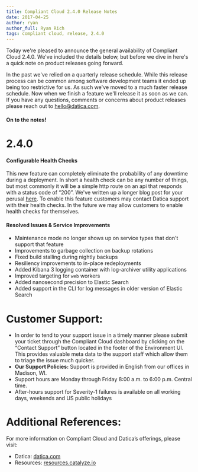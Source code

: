 ```yaml
---
title: Compliant Cloud 2.4.0 Release Notes
date: 2017-04-25
author: ryan
author_full: Ryan Rich
tags: compliant cloud, release, 2.4.0
---
```

<div class="callout">
<p>Today we're pleased to announce the general availability of Compliant Cloud 2.4.0. We've included the details below, but before we dive in here's a quick note on product releases going forward.</p>

<p>In the past we've relied on a quarterly release schedule. While this release process can be common among software development teams it ended up being too restrictive for us. As such we've moved to a much faster release schedule. Now when we finish a feature we'll release it as soon as we can. If you have any questions, comments or concerns about product releases please reach out to <a href="mailto:hello@datica.com">hello@datica.com</a>.</p>
</div>

#### On to the notes!

# 2.4.0

#### Configurable Health Checks
This new feature can completely eliminate the probability of any downtime during a deployment. In short a health check can be any number of things, but most commonly it will be a simple http route on an api that responds with a status code of “200”. We've written up a longer blog post for your perusal [here](TODO). To enable this feature customers may contact Datica support with their health checks. In the future we may allow customers to enable health checks for themselves.

#### Resolved Issues & Service Improvements
- Maintenance mode no longer shows up on service types that don't support that feature
- Improvements to garbage collection on backup rotations
- Fixed build stalling during nightly backups
- Resiliency improvements to in-place redeployments
- Added Kibana 3 logging container with log-archiver utility applications
- Improved targeting for `web` workers
- Added nanosecond precision to Elastic Search
- Added support in the CLI for log messages in older version of Elastic Search

# Customer Support:
- In order to tend to your support issue in a timely manner please submit your ticket through the Compliant Cloud dashboard by clicking on the “Contact Support” button located in the footer of the Environment UI. This provides valuable meta data to the support staff which allow them to triage the issue much quicker.
- **Our Support Policies:** Support is provided in English from our offices in Madison, WI.
- Support hours are Monday through Friday 8:00 a.m. to 6:00 p.m. Central time.
- After-hours support for Severity-1 failures is available on all working days, weekends and US public holidays

# Additional References:
For more information on Compliant Cloud and Datica’s offerings, please visit:

- Datica: [datica.com](//datica.com)
- Resources: [resources.catalyze.io](//resources.catalyze.io)

